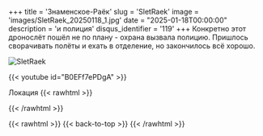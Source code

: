 +++
title = 'Знаменское-Раёк'
slug = 'SletRaek'
image = 'images/SletRaek_20250118_1.jpg'
date = "2025-01-18T00:00:00"
description = 'и полиция'
disqus_identifier = '119'
+++
Конкретно этот дронослёт пошёл не по плану - охрана вызвала полицию. Пришлось сворачивать полёты и ехать в отделение, но закончилось всё хорошо.

![SletRaek](/images/SletRaek_20250118_2.jpg)


{{< youtube id="B0EFf7ePDgA" >}}

Локация
{{< rawhtml >}}
<div class="yandex-map-container">
<script type="text/javascript" charset="utf-8" async src="https://api-maps.yandex.ru/services/constructor/1.0/js/?um=constructor%3A3301e47b945e5e7b2547140e799d72f77a4858da0d6abba521742e51200f865f&amp;width=800&amp;height=400&amp;lang=ru_RU&amp;scroll=true"></script>
</div>
{{< /rawhtml >}}

{{< rawhtml >}}
{{< back-to-top >}}
{{< /rawhtml >}}
